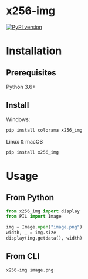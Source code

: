 # x256-img
[![PyPI version](https://badge.fury.io/py/x256-img.svg)](https://badge.fury.io/py/x256-img)

# Installation
## Prerequisites
Python 3.6+

## Install
Windows: 
```bash
pip install colorama x256_img
```

Linux & macOS
```bash
pip install x256_img
```

# Usage
## From Python
```python
from x256_img import display
from PIL import Image

img = Image.open("image.png")
width, _ = img.size
display(img.getdata(), width)
```

## From CLI
```bash
x256-img image.png
```
